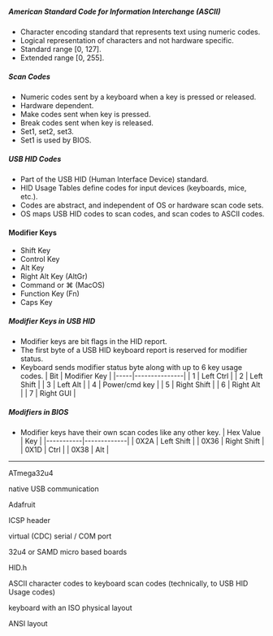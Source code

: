 ##### American Standard Code for Information Interchange (ASCII)
- Character encoding standard that represents text using numeric codes.
- Logical representation of characters and not hardware specific.
- Standard range [0, 127].
- Extended range [0, 255].

##### Scan Codes
- Numeric codes sent by a keyboard when a key is pressed or released.
- Hardware dependent.
- Make codes sent when key is pressed. 
- Break codes sent when key is released. 
- Set1, set2, set3. 
- Set1 is used by BIOS.

##### USB HID Codes
- Part of the USB HID (Human Interface Device) standard. 
- HID Usage Tables define codes for input devices (keyboards, mice, etc.).
- Codes are abstract, and independent of OS or hardware scan code sets.
- OS maps USB HID codes to scan codes, and scan codes to ASCII codes.

#### Modifier Keys
- Shift Key
- Control Key
- Alt Key
- Right Alt Key (AltGr)
- Command or ⌘ (MacOS)
- Function Key (Fn)
- Caps Key
##### Modifier Keys in USB HID 
- Modifier keys are bit flags in the HID report.
- The first byte of a USB HID keyboard report is reserved for modifier status.
- Keyboard sends modifier status byte along with up to 6 key usage codes.
| Bit | Modifier Key  |
|-----|---------------|
| 1   | Left Ctrl     |
| 2   | Left Shift    |
| 3   | Left Alt      |
| 4   | Power/cmd key |
| 5   | Right Shift   |
| 6   | Right Alt     |
| 7   | Right GUI     |
##### Modifiers in BIOS
- Modifier keys have their own scan codes like any other key.
| Hex Value | Key         |
|-----------|-------------|
| 0X2A      | Left Shift  |
| 0X36      | Right Shift |
| 0X1D      | Ctrl        |
| 0X38      | Alt         |




































--------------------------------------------------------------------------------

ATmega32u4

native USB communication

Adafruit

ICSP header

virtual (CDC) serial / COM port

32u4 or SAMD micro based boards


HID.h


 ASCII character codes to keyboard scan codes (technically, to USB HID
  Usage codes)

  keyboard with an ISO physical layout

  ANSI layout

  